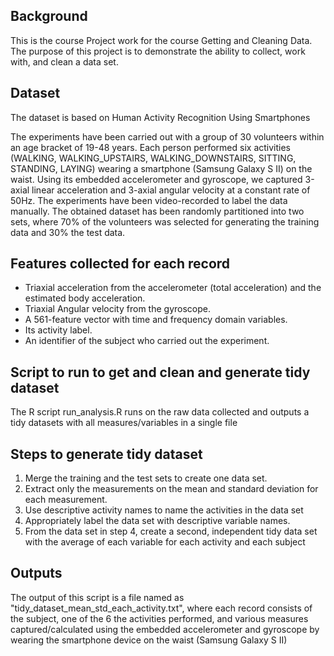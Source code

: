 ## Background

This is the course Project work for the course Getting and Cleaning Data.
The purpose of this project is to demonstrate the ability to collect, work with, and clean a data set.


## Dataset

The dataset is based on Human Activity Recognition Using Smartphones

The experiments have been carried out with a group of 30 volunteers within an age bracket of 19-48 years. Each person performed six activities (WALKING, WALKING_UPSTAIRS, WALKING_DOWNSTAIRS, SITTING, STANDING, LAYING) wearing a smartphone (Samsung Galaxy S II) on the waist. Using its embedded accelerometer and gyroscope, we captured 3-axial linear acceleration and 3-axial angular velocity at a constant rate of 50Hz. The experiments have been video-recorded to label the data manually. The obtained dataset has been randomly partitioned into two sets, where 70% of the volunteers was selected for generating the training data and 30% the test data. 


## Features collected for each record

- Triaxial acceleration from the accelerometer (total acceleration) and the estimated body acceleration.
- Triaxial Angular velocity from the gyroscope. 
- A 561-feature vector with time and frequency domain variables. 
- Its activity label. 
- An identifier of the subject who carried out the experiment.


## Script to run to get and clean and generate tidy dataset
The R script run_analysis.R runs on the raw data collected and outputs a tidy datasets with all measures/variables in a single file


## Steps to generate tidy dataset
1) Merge the training and the test sets to create one data set.
2) Extract only the measurements on the mean and standard deviation for each measurement.
3) Use descriptive activity names to name the activities in the data set
4) Appropriately label the data set with descriptive variable names.
5) From the data set in step 4, create a second, independent tidy data set with the average of each variable for each activity and each subject


## Outputs
The output of this script is a file named as "tidy_dataset_mean_std_each_activity.txt", where each record consists of the subject, one of the 6 the activities performed, and various measures captured/calculated using the embedded accelerometer and gyroscope by wearing the smartphone device on the waist (Samsung Galaxy S II)



